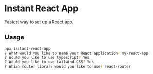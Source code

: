 # Instant React App

Fastest way to set up a React app.

## Usage

```bash
npx instant-react-app
? What would you like to name your React application? my-react-app
? Would you like to use typescript? Yes
? Would you like to use tailwind CSS? Yes
? Which router library would you like to use? react-router
```